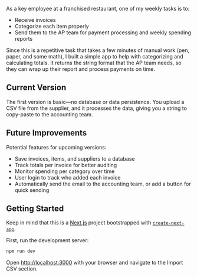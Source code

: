 As a key employee at a franchised restaurant, one of my weekly tasks is to:

- Receive invoices
- Categorize each item properly
- Send them to the AP team for payment processing and weekly spending reports

Since this is a repetitive task that takes a few minutes of manual work (pen, paper, and some math), I built a simple app to help with categorizing and calculating totals. It returns the string format that the AP team needs, so they can wrap up their report and process payments on time.

## Current Version

The first version is basic—no database or data persistence. You upload a CSV file from the supplier, and it processes the data, giving you a string to copy-paste to the accounting team.

## Future Improvements

Potential features for upcoming versions:

- Save invoices, items, and suppliers to a database
- Track totals per invoice for better auditing
- Monitor spending per category over time
- User login to track who added each invoice
- Automatically send the email to the accounting team, or add a button for quick sending

## Getting Started

Keep in mind that this is a [Next.js](https://nextjs.org/) project bootstrapped with [`create-next-app`](https://github.com/vercel/next.js/tree/canary/packages/create-next-app).

First, run the development server:

```bash
npm run dev
```

Open [http://localhost:3000](http://localhost:3000) with your browser and navigate to the Import CSV section.
